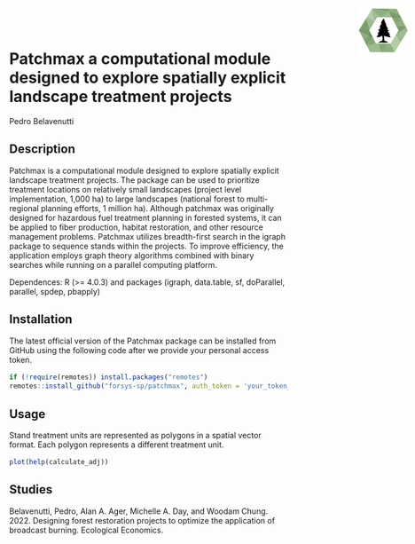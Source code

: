 Patchmax a computational module designed to explore spatially explicit
landscape treatment projects
================
Pedro Belavenutti

<!--- README.md is generated from README.Rmd. Please edit that file -->

<img src="man/figures/forsys_icon.png" align="right" style="height:90px!important; position:absolute; top:10px; right:10px" />

## Description

Patchmax is a computational module designed to explore spatially
explicit landscape treatment projects. The package can be used to
prioritize treatment locations on relatively small landscapes (project
level implementation, 1,000 ha) to large landscapes (national forest to
multi-regional planning efforts, 1 million ha). Although patchmax was
originally designed for hazardous fuel treatment planning in forested
systems, it can be applied to fiber production, habitat restoration, and
other resource management problems. Patchmax utilizes breadth-first
search in the igraph package to sequence stands within the projects. To
improve efficiency, the application employs graph theory algorithms
combined with binary searches while running on a parallel computing
platform.

Dependences: R (\>= 4.0.3) and packages (igraph, data.table, sf,
doParallel, parallel, spdep, pbapply)

## Installation

The latest official version of the Patchmax package can be installed
from GitHub using the following code after we provide your personal
access token.

``` r
if (!require(remotes)) install.packages("remotes")
remotes::install_github("forsys-sp/patchmax", auth_token = 'your_token_here')
```

## Usage

Stand treatment units are represented as polygons in a spatial vector
format. Each polygon represents a different treatment unit.

``` r
plot(help(calculate_adj))
```

## Studies

Belavenutti, Pedro, Alan A. Ager, Michelle A. Day, and Woodam Chung.
2022. Designing forest restoration projects to optimize the application
of broadcast burning. Ecological Economics.
